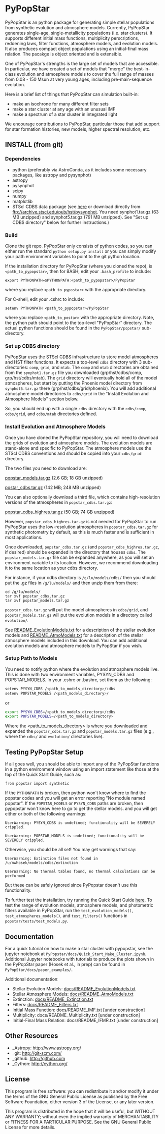 # PyPopStar

PyPopStar is an python package for generating simple stellar populations from synthetic evolution and atmosphere models. Currently, PyPopStar generates single-age, single-metallicity populations (i.e. star clusters). It supports different initial mass functions, multiplicity perscriptions, reddening laws, filter functions, atmosphere models, and evolution models. It also produces compact object populations using an initial-final mass relation. The pacakge is object oriented and is extensible. 

One of PyPopStar's strengths is the large set of models that are accessible. In particular, we have created a set of models that "merge" the best-in-class evolution and atmosphere models to cover the full range of masses from 0.08 - 150 Msun at very young ages, including pre-main-sequence evolution.

Here is a brief list of things that PyPopStar can simulation built-in:

* make an isochrone for many different filter sets
* make a star cluster at any age with an unusual IMF
* make a spectrum of a star cluster in integrated light

We encourage contributions to PyPopStar, particular those that add support for star formation histories, new models, higher spectral resolution, etc.


## INSTALL (from git)

### Dependencies

* python (preferably via AstroConda, as it includes some necessary
  packages, like astropy and pysynphot)
* astropy
* pysynphot
* scipy
* numpy
* matplotlib
* STScI CDBS data package (see [here](http://www.stsci.edu/hst/instrumentation/reference-data-for-calibration-and-tools/synphot-throughput-tables.html) or download directly from ftp://archive.stsci.edu/pub/hst/pysynphot. You need synphot1.tar.gz (63 MB unzipped) and synphot5.tar.gz (791 MB unzipped). See "Set up CDBS directory" below for further instructions.)

### Build

Clone the git repo.
PyPopStar only consists of python codes, so you can either run the
standard `python setup.py install` or you can simply modify your path
environment variables to point to the git python location.

If the installation directory for PyPopStar (where you cloned the repo),
is `<path_to_pypopstar>`, then for BASH, edit your `.bash_profile` to
include:

    export PYTHONPATH=$PYTHONPATH:<path_to_pypopstar>/PyPopStar

where you replace `<path_to_pypostar>` with the appropriate directory. 

For C-shell, edit your .cshrc to include:

    setenv PYTHONPATH <path_to_pypopstar>/PyPopStar

where you replace `<path_to_postar>` with the appropriate
directory. Note, the python path should point to the top-level "PyPopStar"
directory. The actual python functions should be found in the
`PyPopStar/popstar/` sub-directory.

### Set up CDBS directory
PyPopStar uses the STScI CDBS infrastructure to store model atmospheres and HST filter functions. It expects a top-level `cdbs` directory with 3 sub-directories: `comp`, `grid`, and `mtab`. The `comp` and `mtab` directories are obtained from the `synphot1.tar.gz` file you downloaded (grp/hst/cdbs/comp, grp/hst/cdbs/mtab). The `grid` directory will eventually hold all of the model atmospheres, but start by putting the Phoenix model directory from `synphot5.tar.gz` there (grp/hst/cdbs/grid/phoenix). You will add additional atmosphere model directories to `cdbs/grid` in the "Install Evolution and Atmosphere Models" section below.

So, you should end up with a single `cdbs` directory with the `cdbs/comp`, `cdbs/grid`, and `cdbs/mtab` directories defined.

### Install Evolution and Atmosphere Models

Once you have cloned the PyPopStar repository, you will need to download the
grids of evolution and atmosphere models. The evolution models are
stand-alone and specific to PyPopStar. The atmosphere models use the
STScI CDBS conventions and should be copied into your `cdbs/grid` directory.

The two files you need to download are:

[popstar_models.tar.gz](http://astro.berkeley.edu/~jlu/popstar/popstar_models.tar.gz)  (2.6 GB; 18 GB unzipped)

[postar_cdbs.tar.gz](http://astro.berkeley.edu/~jlu/popstar/popstar_cdbs.tar.gz)  (142 MB; 248 MB unzipped)

You can also optionally download a third file, which contains high-resolution versions of the atmospheres in `popstar_cdbs.tar.gz`:

[popstar_cdbs_highres.tar.gz](http://astro.berkeley.edu/~jlu/popstar/popstar_cdbs_highres.tar.gz) (50 GB; 74 GB unzipped)

However, `popstar_cdbs_highres.tar.gz` is not needed for PyPopStar to run. PyPopStar uses the low-resolution atmospheres in `popstar_cdbs.tar.gz` for synthetic photometry by default, as this is much faster and is sufficient in most applications. 

Once downloaded, `popstar_cdbs.tar.gz` (and `popstar_cdbs_highres.tar.gz`, if desired) should be expanded in 
the directory that houses `cdbs`. The `popstar_models.tar.gz` file can be expanded anywhere, as you will set
an environment variable to its location. However, we recommend downloading it to the same location as your cdbs directory. 

For instance, if your cdbs directory is `/g/lu/models/cdbs/` then you should put the .gz files in `/g/lu/models/` and then unzip them from there: 


```console
cd /g/lu/models/
tar xvf popstar_cdbs.tar.gz
tar xvf popstar_models.tar.gz
```

`popstar_cdbs.tar.gz` will put the model atmospheres in `cdbs/grid`, and `popstar_models.tar.gz` will put the evolution models in a directory called `evolution/`. 

See [README_EvolutionModels.txt](https://github.com/astropy/PyPopStar/blob/master/docs/README_EvolutionModels.txt) for a description of the stellar evolution models and [README_AtmoModels.txt](https://github.com/astropy/PyPopStar/blob/master/docs/README_AtmoModels.txt) for a description of the stellar atmosphere models included in this download.
You can add additional evolution models and atmosphere models to PyPopStar if you wish.

### Setup Path to Models

You need to notify python where the evolution and atmosphere models live. This
is done with two environment variables, PYSYN_CDBS and POPSTAR_MODELS. 
In your .cshrc or .bashrc, set them as the following:

```sh
setenv PYSYN_CDBS /<path_to_models_directory>/cdbs
setenv POPSTAR_MODELS /<path_models_directory>/
```

or

```sh
export PYSYN_CDBS=/<path_to_models_directory>/cdbs
export POPSTAR_MODELS=/<path_to_models_directory>
```

Where the <path_to_models_directory> is where you downloaded and expanded the `popstar_cdbs.tar.gz` and `popstar_models.tar.gz` files (e.g., where the `cdbs/` and `evolution/` directories live). 

## Testing PyPopStar Setup

If all goes well, you should be able to import any of the PyPopStar functions
in a python environment window using an import statement like those at the top
of the Quick Start Guide, such as:
    
    from popstar import synthetic
    
If the `PYTHONPATH` is broken, then python won't know where to find the popstar codes and
you will get an error reporting "No module named popstar". If the `POPSTAR_MODELS` or 
`PYSYN_CDBS` paths are broken, then pypopstar won't know here to go to get the 
stellar models. and you will get either or both of the following warnings:

    UserWarning: PYSYN_CDBS is undefined; functionality will be SEVERELY crippled.
    
    UserWarning: POPSTAR_MODELS is undefined; functionality will be SEVERELY crippled.
    
Otherwise, you should be all set! You may get warnings that say:

    UserWarning: Extinction files not found in /u/mwhosek/models/cdbs/extinction
    
    UserWarning: No thermal tables found, no thermal calculations can be performed
    
But these can be safely ignored since PyPopstar doesn't use this functionality.

To further test the installation, try running the Quick Start Guide [here](https://github.com/astropy/PyPopStar/blob/master/docs/Quick_Start_Make_Cluster.ipynb). 
To test the range of evolution models, atmosphere models, and photometric
filters available in PyPopStar, run the `test_evolution_models()`, `test_atmospheres_models()`, and `test_filters()` functions in `popstar/tests/test_models.py`. 
    
## Documentation

For a quick tutorial on how to make a star cluster with pypopstar, see
the jupyter notebook at `PyPopstar/docs/Quick_Start_Make_Cluster.ipynb`.
Additional Jupyter notebooks with tutorials to produce the plots shown in the PyPopStar paper (Hosek et al., in prep)
can be found in `PyPopStar/docs/paper_examples/`. 

Additional documentation:

* Stellar Evolution Models: [docs/README_EvolutionModels.txt](https://github.com/astropy/PyPopStar/blob/master/docs/README_EvolutionModels.txt)
* Stellar Atmosphere Models: [docs/README_AtmoModels.txt](https://github.com/astropy/PyPopStar/blob/master/docs/README_AtmoModels.txt)
* Extinction: [docs/README_Extinction.txt](https://github.com/astropy/PyPopStar/blob/master/docs/README_Extinction.txt)
* Filters: [docs/README_Filters.txt](https://github.com/astropy/PyPopStar/blob/master/docs/README_Filters.txt)
* Initial Mass Function: docs/README_IMF.txt [under construction]
* Multiplicity: docs/README_Multiplicity.txt [under construction]
* Initial-Final Mass Relation: docs/README_IFMR.txt [under construction]


## Other Resources

* _Astropy: http://www.astropy.org/
* _git: http://git-scm.com/
* _github: http://github.com
* _Cython: http://cython.org/

## License 
This program is free software: you can redistribute it and/or modify it under the terms of the GNU General Public License as published by the Free Software Foundation, either version 3 of the License, or any later version.

This program is distributed in the hope that it will be useful, but WITHOUT ANY WARRANTY; without even the implied warranty of MERCHANTABILITY or FITNESS FOR A PARTICULAR PURPOSE. See the GNU General Public License for more details.
